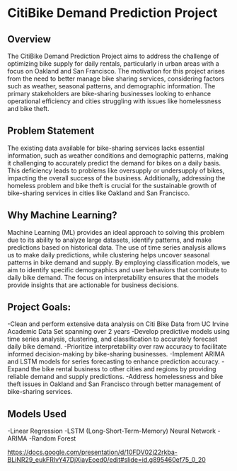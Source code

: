 # CitiBike Demand Prediction Project

## Overview

The CitiBike Demand Prediction Project aims to address the challenge of optimizing bike supply for daily rentals, particularly in urban areas with a focus on Oakland and San Francisco. 
The motivation for this project arises from the need to better manage bike sharing services, considering factors such as weather, seasonal patterns, and demographic information. 
The primary stakeholders are bike-sharing businesses looking to enhance operational efficiency and cities struggling with issues like homelessness and bike theft.

## Problem Statement

The existing data available for bike-sharing services lacks essential information, such as weather conditions and demographic patterns, making it challenging to accurately predict the demand for bikes on a daily basis. This deficiency leads to problems like oversupply or undersupply of bikes, impacting the overall success of the business. Additionally, addressing the homeless problem and bike theft is crucial for the sustainable growth of bike-sharing services in cities like Oakland and San Francisco.

## Why Machine Learning?

Machine Learning (ML) provides an ideal approach to solving this problem due to its ability to analyze large datasets, identify patterns, and make predictions based on historical data. The use of time series analysis allows us to make daily predictions, while clustering helps uncover seasonal patterns in bike demand and supply. By employing classification models, we aim to identify specific demographics and user behaviors that contribute to daily bike demand. The focus on interpretability ensures that the models provide insights that are actionable for business decisions.


## Project Goals:

-Clean and perform extensive data analysis on Citi Bike Data from UC Irvine Academic Data Set spanning over 2 years
-Develop predictive models using time series analysis, clustering, and classification to accurately forecast daily bike demand.
-Prioritize interpretability over raw accuracy to facilitate informed decision-making by bike-sharing businesses.
-Implement ARIMA and LSTM models for series forecasting to enhance prediction accuracy.
-Expand the bike rental business to other cities and regions by providing reliable demand and supply predictions.
-Address homelessness and bike theft issues in Oakland and San Francisco through better management of bike-sharing services.


## Models Used

-Linear Regression
-LSTM (Long-Short-Term-Memory) Neural Network
-ARIMA
-Random Forest 


https://docs.google.com/presentation/d/10FDV02j22rkba-BLiNR29_eukFRIvY47DjXiayEoed0/edit#slide=id.g895460ef75_0_20

